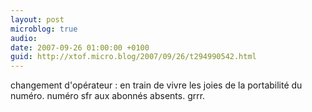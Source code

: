```yaml
---
layout: post
microblog: true
audio: 
date: 2007-09-26 01:00:00 +0100
guid: http://xtof.micro.blog/2007/09/26/t294990542.html
---
```

changement d'opérateur : en train de vivre les joies de la portabilité du numéro. numéro sfr aux abonnés absents. grrr.
